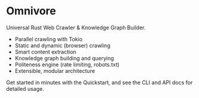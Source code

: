 # Omnivore

Universal Rust Web Crawler & Knowledge Graph Builder.

- Parallel crawling with Tokio
- Static and dynamic (browser) crawling
- Smart content extraction
- Knowledge graph building and querying
- Politeness engine (rate limiting, robots.txt)
- Extensible, modular architecture

Get started in minutes with the Quickstart, and see the CLI and API docs for detailed usage.
